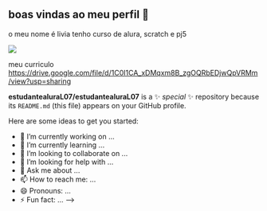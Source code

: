 ## boas vindas ao meu perfil 👋 
o meu nome é livia
tenho curso de alura, scratch e pj5

![](https://media1.tenor.com/m/fKVUZ_vJH5cAAAAC/muggle-harry-potter.gif)

meu curriculo
https://drive.google.com/file/d/1C0I1CA_xDMqxm8B_zgOQRbEDjwQpVRMm/view?usp=sharing

**estudantealuraL07/estudantealuraL07** is a ✨ _special_ ✨ repository because its `README.md` (this file) appears on your GitHub profile.

Here are some ideas to get you started:

- 🔭 I’m currently working on ...
- 🌱 I’m currently learning ...
- 👯 I’m looking to collaborate on ...
- 🤔 I’m looking for help with ...
- 💬 Ask me about ...
- 📫 How to reach me: ...
- 😄 Pronouns: ...
- ⚡ Fun fact: ...
-->
